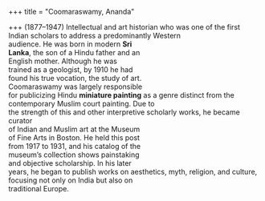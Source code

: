 +++
title = "Coomaraswamy, Ananda"

+++
(1877–1947) Intellectual and art historian who was one of the first Indian scholars to address a predominantly Western  
audience. He was born in modern **Sri**  
**Lanka**, the son of a Hindu father and an  
English mother. Although he was  
trained as a geologist, by 1910 he had  
found his true vocation, the study of art.  
Coomaraswamy was largely responsible  
for publicizing Hindu **miniature painting** as a genre distinct from the contemporary Muslim court painting. Due to  
the strength of this and other interpretive scholarly works, he became curator  
of Indian and Muslim art at the Museum  
of Fine Arts in Boston. He held this post  
from 1917 to 1931, and his catalog of the  
museum’s collection shows painstaking  
and objective scholarship. In his later  
years, he began to publish works on aesthetics, myth, religion, and culture,  
focusing not only on India but also on  
traditional Europe.